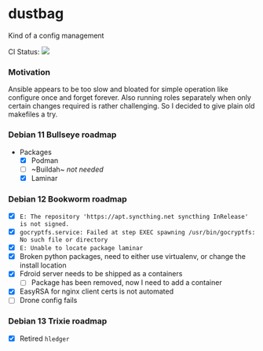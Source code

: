 # dustbag

Kind of a config management

CI Status: ![](https://ci.rcmd.space/api/badges/rcmd/dustbag/status.svg)

### Motivation

Ansible appears to be too slow and bloated for simple operation like configure once and forget forever. Also running roles separately when only certain changes required is rather challenging. So I decided to give plain old makefiles a try.

### Debian 11 Bullseye roadmap

+ Packages
    + [x] Podman
    + [ ] ~Buildah~ _not needed_
    + [x] Laminar

### Debian 12 Bookworm roadmap

+ [x] `E: The repository 'https://apt.syncthing.net syncthing InRelease' is not signed.`
+ [x] `gocryptfs.service: Failed at step EXEC spawning /usr/bin/gocryptfs: No such file or directory`
+ [x] `E: Unable to locate package laminar`
+ [x] Broken python packages, need to either use virtualenv, or change the install location
+ [x] Fdroid server needs to be shipped as a containers
    + [ ] Package has been removed, now I need to add a container
+ [x] EasyRSA for nginx client certs is not automated
+ [ ] Drone config fails

### Debian 13 Trixie roadmap

+ [x] Retired `hledger`
